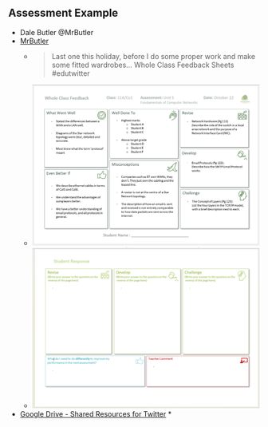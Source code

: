 Assessment Example
------------------

* Dale Butler @MrButler
* [MrButler](https://twitter.com/TeachButler/status/1585019173130096640)
    * > Last one this holiday, before I do some proper work and make some fitted wardrobes... Whole Class Feedback Sheets #edutwitter
    * ![Whole class feedback: Networks](./images/networks1.png)
    * ![Whole Class feedback: Student Response](./images/networks2.png)
* [Google Drive - Shared Resources for Twitter](https://drive.google.com/drive/folders/19RLPhltrd3jUEyzu3p1D9qbZoA0GoDRT)
    * 